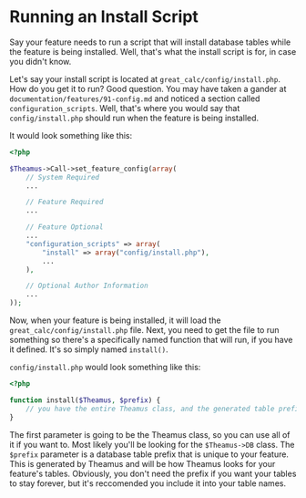 # Running an Install Script

Say your feature needs to run a script that will install database tables while the feature is being installed. Well, that's what the install script is for, in case you didn't know.

Let's say your install script is located at `great_calc/config/install.php`. How do you get it to run? Good question. You may have taken a gander at `documentation/features/91-config.md` and noticed a section called `configuration_scripts`. Well, that's where you would say that `config/install.php` should run when the feature is being installed.

It would look something like this:

```php
<?php

$Theamus->Call->set_feature_config(array(
    // System Required
    ...

    // Feature Required
    ...

    // Feature Optional
    ...
    "configuration_scripts" => array(
        "install" => array("config/install.php"),
        ...
    ),

    // Optional Author Information
    ...
));
```

Now, when your feature is being installed, it will load the `great_calc/config/install.php` file. Next, you need to get the file  to run something so there's a specifically named function that will run, if you have it defined. It's so simply named `install()`.

`config/install.php` would look something like this:

```php
<?php

function install($Theamus, $prefix) {
    // you have the entire Theamus class, and the generated table prefix to use for installing tables
}
```

The first parameter is going to be the Theamus class, so you can use all of it if you want to. Most likely you'll be looking for the `$Theamus->DB` class. The `$prefix` parameter is a database table prefix that is unique to your feature. This is generated by Theamus and will be how Theamus looks for your feature's tables. Obviously, you don't need the prefix if you want your tables to stay forever, but it's reccomended you include it into your table names.